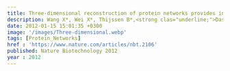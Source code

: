 ```yaml
---
title: Three-dimensional reconstruction of protein networks provides insight into human genetic disease
description: Wang X*, Wei X*, Thijssen B*,<strong clas="underline;">Das J*</strong>, Lipkin S, Yu H
date: 2012-01-15 15:01:35 +0300
image: '/images/Three-dimensional.webp'
tags: [Protein_Networks]
href : 'https://www.nature.com/articles/nbt.2106'
published: Nature Biotechnology 2012
year : 2012
---
```

